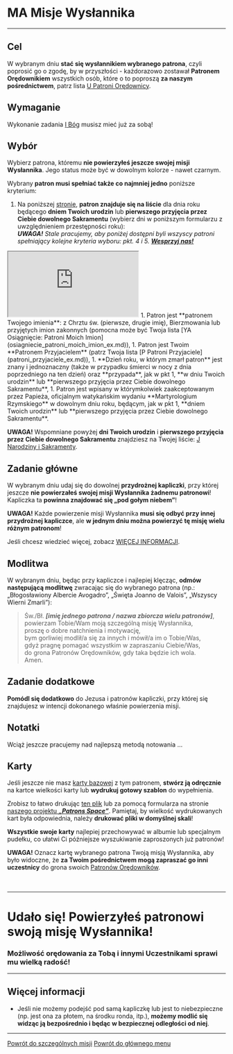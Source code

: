 # <span class="status status-list"><span class="status status-mission">MA</span> Misje Wysłannika</span>
---

## Cel
W <span class="selected-day-info">wybranym dniu</span> **stać się wysłannikiem wybranego patrona**, czyli poprosić go o zgodę, by w przyszłości - każdorazowo zostawał **Patronem Orędownikiem** wszystkich osób, które o to poproszą **za naszym pośrednictwem**, patrz lista [<span class="status status-list"><span class="status status-red">U</span> Patroni Orędownicy</span>](patroni_oredownicy_ex.md).
## Wymaganie
Wykonanie zadania [<span class="status status-list"><span class="status status-god">I</span> Bóg</span>](bog_ex.md) musisz mieć już za sobą!
## Wybór
Wybierz patrona, któremu **nie powierzyłeś jeszcze swojej misji Wysłannika**. Jego status może być w dowolnym kolorze - nawet <span class="status status-black">czarnym</span>.

Wybrany **patron musi spełniać także co najmniej jedno** poniższe kryterium:
1. Na poniższej [stronie](https://pl.patrons.space/dates/list-of-patrons-and-immovable-feasts), **patron znajduje się na liście** dla dnia roku będącego **dniem Twoich urodzin** lub **pierwszego przyjęcia przez Ciebie dowolnego Sakramentu** (wybierz dni w poniższym formularzu z uwzględnieniem przestępności roku):  
_**UWAGA!** Stale pracujemy, aby poniżej dostępni byli wszyscy patroni spełniający kolejne kryteria wyboru: pkt. 4 i 5. [**Wesprzyj nas!**](https://pl.gratiadei.org/#wesprzyj-nas)_
<iframe id="my-patrons-for-today" src="https://pl.patrons.space/dates/list-of-patrons-and-immovable-feasts?content-only=1"></iframe>
1. Patron jest **patronem Twojego imienia**: z Chrztu św. (pierwsze, drugie imię), Bierzmowania lub przyjętych imion zakonnych (pomocna może być Twoja lista [<span class="status status-list"><span class="status status-list">YA</span> Osiągnięcie: Patroni Moich Imion</span>](osiagniecie_patroni_moich_imion_ex.md)),
1. Patron jest Twoim **Patronem Przyjacielem** (patrz Twoja lista [<span class="status status-list"><span class="status status-white">P</span> Patroni Przyjaciele</span>](patroni_przyjaciele_ex.md)),
1. **Dzień roku, w którym zmarł patron** jest znany i jednoznaczny (także w przypadku śmierci w nocy z dnia poprzedniego na ten dzień) oraz **przypada**, jak w pkt 1, **w dniu Twoich urodzin** lub **pierwszego przyjęcia przez Ciebie dowolnego Sakramentu**,
1. Patron jest wpisany w którymkolwiek zaakceptowanym przez Papieża, oficjalnym watykańskim wydaniu **Martyrologium Rzymskiego** w dowolnym dniu roku, będącym, jak w pkt 1, **dniem Twoich urodzin** lub **pierwszego przyjęcia przez Ciebie dowolnego Sakramentu**.

**UWAGA!** Wspomniane powyżej **dni Twoich urodzin** i **pierwszego przyjęcia przez Ciebie dowolnego Sakramentu** znajdziesz na Twojej liście: [<span class="status status-list"><span class="status status-list">J</span> Narodziny i Sakramenty</span>](narodziny_i_sakramenty_ex.md).
## Zadanie główne
W <span class="selected-day-info">wybranym dniu</span> udaj się do dowolnej **przydrożnej kapliczki**, przy której jeszcze **nie powierzałeś swojej misji Wysłannika żadnemu patronowi**! Kapliczka ta **powinna znajdować się „pod gołym niebem”**!

**UWAGA!** Każde powierzenie misji Wysłannika **musi się odbyć przy innej przydrożnej kapliczce**, ale **w jednym dniu można powierzyć tę misję wielu różnym patronom**!

Jeśli chcesz wiedzieć więcej, zobacz [WIĘCEJ INFORMACJI](#misje-wyslannika-wiecej-informacji).
## Modlitwa
W <span class="selected-day-info">wybranym dniu</span>, będąc przy kapliczce i najlepiej klęcząc, **odmów następującą modlitwę** zwracając się do wybranego patrona (np.: „Błogosławiony Albercie Avogadro”, „Święta Joanno de Valois”, „Wszyscy Wierni Zmarli”):
> Św./Bł. _**[imię jednego patrona / nazwa zbiorcza wielu patronów]**_,  
> powierzam Tobie/Wam moją szczególną misję Wysłannika,  
> proszę o dobre natchnienia i motywację,  
> bym gorliwiej modlił/a się za innych i mówił/a im o Tobie/Was,  
> gdyż pragnę pomagać wszystkim w zapraszaniu Ciebie/Was,  
> do grona Patronów Orędowników, gdy taka będzie ich wola.  
> Amen.
## Zadanie dodatkowe
**Pomódl się dodatkowo** do Jezusa i patronów kapliczki, przy której się znajdujesz w intencji dokonanego właśnie powierzenia misji.
## Notatki
Wciąż jeszcze pracujemy nad najlepszą metodą notowania ...
## Karty
Jeśli jeszcze nie masz [karty bazowej](karty_kolekcjonerskie_ex.md#karty-kolekcjonerskie-karty-bazowe) z tym patronem, **stwórz ją odręcznie** na kartce wielkości karty lub **wydrukuj gotowy szablon** do wypełnienia.

Zrobisz to łatwo drukując [ten plik](/pl/pdf/karty_bazowe.pdf) lub za pomocą formularza na stronie [naszego projektu **_„Patrons Space”_**](https://pl.patrons.space/cards). Pamiętaj, by wielkość wydrukowanych kart była odpowiednia, należy **drukować pliki w domyślnej skali**!

**Wszystkie swoje karty** najlepiej przechowywać w albumie lub specjalnym pudełku, co ułatwi Ci późniejsze wyszukiwanie zaproszonych już patronów!

**UWAGA!** Oznacz kartę wybranego patrona Twoją misją Wysłannika, aby było widoczne, że **za Twoim pośrednictwem mogą zapraszać go inni uczestnicy** do grona swoich [Patronów Orędowników](patroni_oredownicy_ex.md).
<br />
<br />
<br />

---
# Udało się! Powierzyłeś patronowi swoją **misję Wysłannika**!
### Możliwość orędowania za Tobą i innymi Uczestnikami sprawi mu wielką radość!
---

## <span id="misje-wyslannika-wiecej-informacji">Więcej informacji</span>
- Jeśli nie możemy podejść pod samą kapliczkę lub jest to niebezpieczne (np. jest ona za płotem, na środku ronda, itp.), **możemy modlić się widząc ją bezpośrednio i będąc w bezpiecznej odległości od niej**.

---
[Powrót do szczególnych misji](jak_powierzac_patronom_swoje_szczegolne_misje_ex.md)
[Powrót do głównego menu](index.md)
